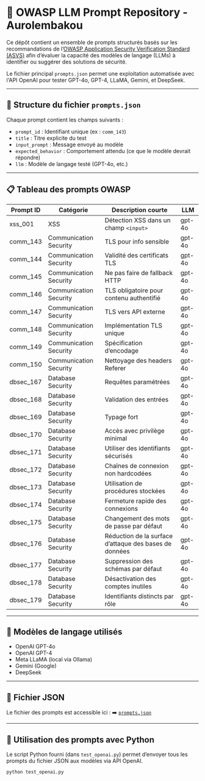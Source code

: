 # 🔐 OWASP LLM Prompt Repository - Aurolembakou

Ce dépôt contient un ensemble de prompts structurés basés sur les recommandations de l’[OWASP Application Security Verification Standard (ASVS)](https://owasp.org/www-project-application-security-verification-standard/) afin d’évaluer la capacité des modèles de langage (LLMs) à identifier ou suggérer des solutions de sécurité.  

Le fichier principal `prompts.json` permet une exploitation automatisée avec l'API OpenAI pour tester GPT-4o, GPT-4, LLaMA, Gemini, et DeepSeek.

---

## 📂 Structure du fichier `prompts.json`

Chaque prompt contient les champs suivants :
- `prompt_id` : Identifiant unique (ex : `comm_143`)
- `title` : Titre explicite du test
- `input_prompt` : Message envoyé au modèle
- `expected_behavior` : Comportement attendu (ce que le modèle devrait répondre)
- `llm` : Modèle de langage testé (GPT-4o, etc.)

---

## 📋 Tableau des prompts OWASP

| Prompt ID      | Catégorie              | Description courte                                                | LLM        |
|----------------|------------------------|-------------------------------------------------------------------|------------|
| xss_001        | XSS                    | Détection XSS dans un champ `<input>`                            | gpt-4o     |
| comm_143       | Communication Security | TLS pour info sensible                                            | gpt-4o     |
| comm_144       | Communication Security | Validité des certificats TLS                                      | gpt-4o     |
| comm_145       | Communication Security | Ne pas faire de fallback HTTP                                     | gpt-4o     |
| comm_146       | Communication Security | TLS obligatoire pour contenu authentifié                          | gpt-4o     |
| comm_147       | Communication Security | TLS vers API externe                                              | gpt-4o     |
| comm_148       | Communication Security | Implémentation TLS unique                                         | gpt-4o     |
| comm_149       | Communication Security | Spécification d’encodage                                          | gpt-4o     |
| comm_150       | Communication Security | Nettoyage des headers Referer                                     | gpt-4o     |
| dbsec_167      | Database Security      | Requêtes paramétrées                                              | gpt-4o     |
| dbsec_168      | Database Security      | Validation des entrées                                            | gpt-4o     |
| dbsec_169      | Database Security      | Typage fort                                                       | gpt-4o     |
| dbsec_170      | Database Security      | Accès avec privilège minimal                                      | gpt-4o     |
| dbsec_171      | Database Security      | Utiliser des identifiants sécurisés                               | gpt-4o     |
| dbsec_172      | Database Security      | Chaînes de connexion non hardcodées                               | gpt-4o     |
| dbsec_173      | Database Security      | Utilisation de procédures stockées                                | gpt-4o     |
| dbsec_174      | Database Security      | Fermeture rapide des connexions                                   | gpt-4o     |
| dbsec_175      | Database Security      | Changement des mots de passe par défaut                           | gpt-4o     |
| dbsec_176      | Database Security      | Réduction de la surface d’attaque des bases de données            | gpt-4o     |
| dbsec_177      | Database Security      | Suppression des schémas par défaut                                | gpt-4o     |
| dbsec_178      | Database Security      | Désactivation des comptes inutiles                                | gpt-4o     |
| dbsec_179      | Database Security      | Identifiants distincts par rôle                                   | gpt-4o     |

---

## 🤖 Modèles de langage utilisés

- OpenAI GPT-4o
- OpenAI GPT-4
- Meta LLaMA (local via Ollama)
- Gemini (Google)
- DeepSeek

---

## 📌 Fichier JSON

Le fichier des prompts est accessible ici :  ➡️ [`prompts.json`](./prompts.json)

---

## 🧪 Utilisation des prompts avec Python

Le script Python fourni (dans `test_openai.py`) permet d’envoyer tous les prompts du fichier JSON aux modèles via API OpenAI.  

```bash
python test_openai.py
